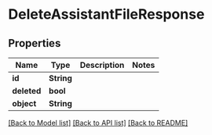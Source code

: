 # DeleteAssistantFileResponse

## Properties

Name | Type | Description | Notes
------------ | ------------- | ------------- | -------------
**id** | **String** |  | 
**deleted** | **bool** |  | 
**object** | **String** |  | 

[[Back to Model list]](../README.md#documentation-for-models) [[Back to API list]](../README.md#documentation-for-api-endpoints) [[Back to README]](../README.md)


